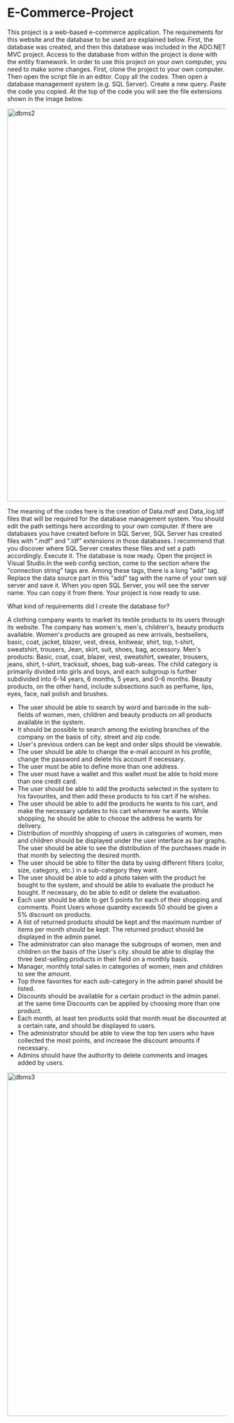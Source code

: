 # E-Commerce-Project
This project is a web-based e-commerce application. The requirements for this website and the database to be used are explained below. First, the database was 
created, and then this database was included in the ADO.NET MVC project. Access to the database from within the project is done with the entity framework. In order 
to use this project on your own computer, you need to make some changes. First, clone the project to your own computer. Then open the script file in an editor. Copy 
all the codes. Then open a database management system (e.g. SQL Server). Create a new query. Paste the code you copied. At the top of the code you will see the file 
extensions shown in the image below.

<img width="902" alt="dbms2" src="https://user-images.githubusercontent.com/129083272/229394270-5c2aa99b-950e-4183-b8f6-be3f88987727.png">

The meaning of the codes here is the creation of Data.mdf and Data_log.ldf files that will be required for the database management system. You should edit the path 
settings here according to your own computer. If there are databases you have created before in SQL Server, SQL Server has created files with ".mdf" and ".ldf" 
extensions in those databases. I recommend that you discover where SQL Server creates these files and set a path accordingly. Execute it. The database is now ready. 
Open the project in Visual Studio.In the web config section, come to the section where the "connection string" tags are. Among these tags, there is a long "add" tag. 
Replace the data source part in this "add" tag with the name of your own sql server and save it. When you open SQL Server, you will see the server name. You can copy 
it from there. Your project is now ready to use.

What kind of requirements did I create the database for?

A clothing company wants to market its textile products to its users through its website. The company has women's, men's, children's, beauty products available. 
Women's products are grouped as new arrivals, bestsellers, basic, coat, jacket, blazer, vest, dress, knitwear, shirt, top, t-shirt, sweatshirt, trousers, Jean, 
skirt, suit, shoes, bag, accessory. Men's products: Basic, coat, coat, blazer, vest, sweatshirt, sweater, trousers, jeans, shirt, t-shirt, tracksuit, shoes, bag 
sub-areas. The child category is primarily divided into girls and boys, and each subgroup is further subdivided into 6-14 years, 6 months, 5 years, and 0-6 months. 
Beauty products, on the other hand, include subsections such as perfume, lips, eyes, face, nail polish and brushes.

- The user should be able to search by word and barcode in the sub-fields of women, men, children and beauty products on all products available in the system.
- It should be possible to search among the existing branches of the company on the basis of city, street and zip code.
- User's previous orders can be kept and order slips
should be viewable.
- The user should be able to change the e-mail account in his profile, change the password and delete his account if necessary.
- The user must be able to define more than one address.
- The user must have a wallet and this wallet must be able to hold more than one credit card.
- The user should be able to add the products selected in the system to his favourites, and then add these products to his cart if he wishes.
- The user should be able to add the products he wants to his cart, and make the necessary updates to his cart whenever he wants. While shopping, he should be able 
to choose the address he wants for delivery.
- Distribution of monthly shopping of users in categories of women, men and children should be displayed under the user interface as bar graphs. The user should be 
able to see the distribution of the purchases made in that month by selecting the desired month.
- The user should be able to filter the data by using different filters (color, size, category, etc.) in a sub-category they want.
- The user should be able to add a photo taken with the product he bought to the system,
and should be able to evaluate the product he bought. If necessary, do
be able to edit or delete the evaluation.
- Each user should be able to get 5 points for each of their shopping and comments. Point
Users whose quantity exceeds 50 should be given a 5% discount on products.
- A list of returned products should be kept and the maximum number of items per month should be kept.
The returned product should be displayed in the admin panel.
- The administrator can also manage the subgroups of women, men and children on the basis of the User's city.
should be able to display the three best-selling products in their field on a monthly basis.
- Manager, monthly total sales in categories of women, men and children
to see the amount.
- Top three favorites for each sub-category in the admin panel
should be listed.
- Discounts should be available for a certain product in the admin panel. at the same time
Discounts can be applied by choosing more than one product.
- Each month, at least ten products sold that month must be discounted at a certain rate, and
should be displayed to users.
- The administrator should be able to view the top ten users who have collected the most points, and increase the discount amounts if necessary.
- Admins should have the authority to delete comments and images added by users.

<img width="789" alt="dbms3" src="https://user-images.githubusercontent.com/129083272/229398100-6ae797cb-bb5f-45a1-a879-8e51b34275a4.png">




